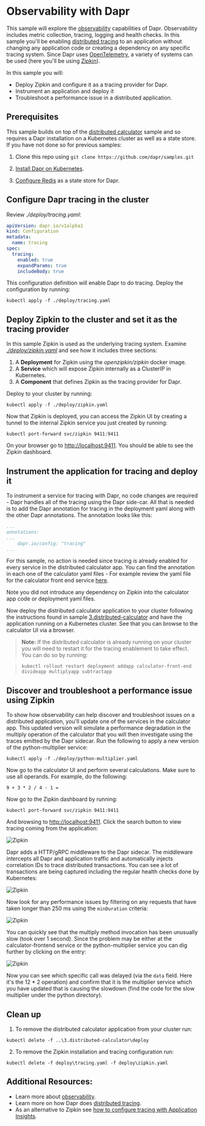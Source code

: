 # Observability with Dapr

This sample will explore the [observability](https://github.com/dapr/docs/blob/master/concepts/observability/README.md) capabilities of Dapr. Observability includes metric collection, tracing, logging and health checks. In this sample you'll be enabling [distributed tracing](https://github.com/dapr/docs/tree/master/concepts/observability/traces.md) to an application without changing any application code or creating a dependency on any specific tracing system. Since Dapr uses [OpenTelemetry](https://opentelemetry.io/), a variety of systems can be used (here you'll be using [Zipkin](https://zipkin.io/)).

In this sample you will:

- Deploy Zipkin and configure it as a tracing provider for Dapr.
- Instrument an application and deploy it
- Troubleshoot a performance issue in a distributed application.

## Prerequisites

This sample builds on top of the [distributed calculator](../3.distributed-calculator/README.md) sample and so requires a Dapr installation on a Kubernetes cluster as well as a state store. If you have not done so for previous samples:

1. Clone this repo using `git clone https://github.com/dapr/samples.git`

2. [Install Dapr on Kubernetes](https://github.com/dapr/docs/blob/master/getting-started/environment-setup.md#installing-dapr-on-a-kubernetes-cluster).
3. [Configure Redis](https://github.com/dapr/docs/tree/master/howto/configure-redis) as a state store for Dapr.

## Configure Dapr tracing in the cluster

Review *./deploy/tracing.yaml*:

```yaml
apiVersion: dapr.io/v1alpha1
kind: Configuration
metadata:
  name: tracing
spec:
  tracing:
    enabled: true
    expandParams: true
    includeBody: true
```

This configuration definition will enable Dapr to do tracing. Deploy the configuration by running:

`kubectl apply -f ./deploy/tracing.yaml`

## Deploy Zipkin to the cluster and set it as the tracing provider

In this sample Zipkin is used as the underlying tracing system. Examine [*./deploy/zipkin.yaml*](./deploy/zipkin.yaml) and see how it includes three sections:

1. A **Deployment** for Zipkin using the *openzipkin/zipkin* docker image.
2. A **Service** which will expose Zipkin internally as a ClusterIP in Kubernetes.
3. A **Component** that defines Zipkin as the tracing provider for Dapr.

Deploy to your cluster by running:

`kubectl apply -f ./deploy/zipkin.yaml`

Now that Zipkin is deployed, you can access the Zipkin UI by creating a tunnel to the internal Zipkin service you just created by running:

`kubectl port-forward svc/zipkin 9411:9411`

On your browser go to [http://localhost:9411](http://localhost:9411). You should be able to see the Zipkin dashboard.

## Instrument the application for tracing and deploy it

To instrument a service for tracing with Dapr, no code changes are required - Dapr handles all of the tracing using the Dapr side-car. All that is needed is to add the Dapr annotation for tracing in the deployment yaml along with the other Dapr annotations. The annotation looks like this:

```yaml
...
annotations:
...
    dapr.io/config: "tracing"
...
 ```

For this sample, no action is needed since tracing is already enabled for every service in the distributed calculator app. You can find the annotation in each one of the calculator yaml files - For example review the yaml file for the calculator front end service [here](https://github.com/dapr/samples/blob/master/3.distributed-calculator/deploy/react-calculator.yaml#L36).

Note you did not introduce any dependency on Zipkin into the calculator app code or deployment yaml files.

Now deploy the distributed calculator application to your cluster following the instructions found in sample [3.distributed-calculator](https://github.com/dapr/samples/blob/master/3.distributed-calculator/README.md) and have the application running on a Kubernetes cluster. See that you can browse to the calculator UI via a browser.

> **Note:** If the distributed calculator is already running on your cluster you will need to restart it for the tracing enablement to take effect. You can do so by running:

> `kubectl rollout restart deployment addapp calculator-front-end divideapp multiplyapp subtractapp`

## Discover and troubleshoot a performance issue using Zipkin

To show how observability can help discover and troubleshoot issues on a distributed application, you'll update one of the services in the calculator app. This updated version will simulate a performance degradation in the multiply operation of the calculator that you will then investigate using the traces emitted by the Dapr sidecar. Run the following to apply a new version of the python-multiplier service:

`kubectl apply -f ./deploy/python-multiplier.yaml`

Now go to the calculator UI and perform several calculations. Make sure to use all operands. For example, do the following:

`9 + 3 * 2 / 4 - 1 =`

Now go to the Zipkin dashboard by running:

`kubectl port-forward svc/zipkin 9411:9411`

And browsing to [http://localhost:9411](http://localhost:9411). Click the search button to view tracing coming from the application:

![Zipkin](./img/zipkin-1.png)

Dapr adds a HTTP/gRPC middleware to the Dapr sidecar. The middleware intercepts all Dapr and application traffic and automatically injects correlation IDs to trace distributed transactions. You can see a lot of transactions are being captured including the regular health checks done by Kubernetes:

![Zipkin](./img/zipkin-2.png)

Now look for any performance issues by filtering on any requests that have taken longer than 250 ms using the `minDuration` criteria:

![Zipkin](./img/zipkin-3.png)

You can quickly see that the multiply method invocation has been unusually slow (took over 1 second). Since the problem may be either at the calculator-frontend service or the python-multiplier service you can dig further by clicking on the entry:

![Zipkin](./img/zipkin-4.png)

Now you can see which specific call was delayed (via the `data` field. Here it's the 12 * 2 operation) and confirm that it is the multiplier service which you have updated that is causing the slowdown (find the code for the slow multiplier under the python directory).

## Clean up

1. To remove the distributed calculator application from your cluster run:

`kubectl delete -f ..\3.distributed-calculator\deploy`

2. To remove the Zipkin installation and tracing configuration run:

`kubectl delete -f deploy\tracing.yaml -f deploy\zipkin.yaml`

## Additional Resources:

- Learn more about [observability](https://github.com/dapr/docs/tree/master/concepts/observability).
- Learn more on how Dapr does [distributed tracing](https://github.com/dapr/docs/tree/master/concepts/observability/traces.md).
- As an alternative to Zipkin see [how to configure tracing with Application Insights](https://github.com/dapr/docs/tree/master/howto/diagnose-with-tracing/azure-monitor.md).  
